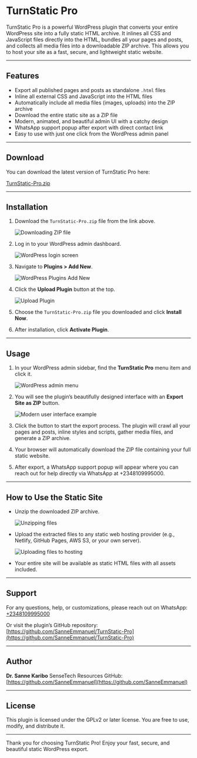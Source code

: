 # TurnStatic Pro

TurnStatic Pro is a powerful WordPress plugin that converts your entire WordPress site into a fully static HTML archive. It inlines all CSS and JavaScript files directly into the HTML, bundles all your pages and posts, and collects all media files into a downloadable ZIP archive. This allows you to host your site as a fast, secure, and lightweight static website.

---

## Features

* Export all published pages and posts as standalone `.html` files
* Inline all external CSS and JavaScript into the HTML files
* Automatically include all media files (images, uploads) into the ZIP archive
* Download the entire static site as a ZIP file
* Modern, animated, and beautiful admin UI with a catchy design
* WhatsApp support popup after export with direct contact link
* Easy to use with just one click from the WordPress admin panel

---

## Download

You can download the latest version of TurnStatic Pro here:

[TurnStatic-Pro.zip](https://github.com/SanneEmmanuel/TurnStatic-Pro/releases/latest/download/TurnStatic-Pro.zip)

---

## Installation

1. Download the `TurnStatic-Pro.zip` file from the link above.

   ![Downloading ZIP file](https://images.unsplash.com/photo-1509395062183-67c5ad6faff9?ixlib=rb-4.0.3\&auto=format\&fit=crop\&w=800\&q=60)

2. Log in to your WordPress admin dashboard.

   ![WordPress login screen](https://images.unsplash.com/photo-1556740738-b6a63e27c4df?ixlib=rb-4.0.3\&auto=format\&fit=crop\&w=800\&q=60)

3. Navigate to **Plugins > Add New**.

   ![WordPress Plugins Add New](https://images.unsplash.com/photo-1593642532973-d31b6557fa68?ixlib=rb-4.0.3\&auto=format\&fit=crop\&w=800\&q=60)

4. Click the **Upload Plugin** button at the top.

   ![Upload Plugin](https://images.unsplash.com/photo-1526378720704-77a2e5c9b165?ixlib=rb-4.0.3\&auto=format\&fit=crop\&w=800\&q=60)

5. Choose the `TurnStatic-Pro.zip` file you downloaded and click **Install Now**.

6. After installation, click **Activate Plugin**.

---

## Usage

1. In your WordPress admin sidebar, find the **TurnStatic Pro** menu item and click it.

   ![WordPress admin menu](https://images.unsplash.com/photo-1486312338219-ce68d2c6f44d?ixlib=rb-4.0.3\&auto=format\&fit=crop\&w=800\&q=60)

2. You will see the plugin’s beautifully designed interface with an **Export Site as ZIP** button.

   ![Modern user interface example](https://images.unsplash.com/photo-1498050108023-c5249f4df085?ixlib=rb-4.0.3\&auto=format\&fit=crop\&w=800\&q=60)

3. Click the button to start the export process. The plugin will crawl all your pages and posts, inline styles and scripts, gather media files, and generate a ZIP archive.

4. Your browser will automatically download the ZIP file containing your full static website.

5. After export, a WhatsApp support popup will appear where you can reach out for help directly via WhatsApp at +2348109995000.

---

## How to Use the Static Site

* Unzip the downloaded ZIP archive.

  ![Unzipping files](https://images.unsplash.com/photo-1551836022-d5d88e9218df?ixlib=rb-4.0.3\&auto=format\&fit=crop\&w=800\&q=60)

* Upload the extracted files to any static web hosting provider (e.g., Netlify, GitHub Pages, AWS S3, or your own server).

  ![Uploading files to hosting](https://images.unsplash.com/photo-1537432376769-00a1c10f7a51?ixlib=rb-4.0.3\&auto=format\&fit=crop\&w=800\&q=60)

* Your entire site will be available as static HTML files with all assets included.

---

## Support

For any questions, help, or customizations, please reach out on WhatsApp:
[+2348109995000](https://wa.me/2348109995000)

Or visit the plugin’s GitHub repository:
[https://github.com/SanneEmmanuel/TurnStatic-Pro](https://github.com/SanneEmmanuel/TurnStatic-Pro)

---

## Author

**Dr. Sanne Karibo**
SenseTech Resources
GitHub: [https://github.com/SanneEmmanuel](https://github.com/SanneEmmanuel)

---

## License

This plugin is licensed under the GPLv2 or later license. You are free to use, modify, and distribute it.

---

Thank you for choosing TurnStatic Pro! Enjoy your fast, secure, and beautiful static WordPress export.
